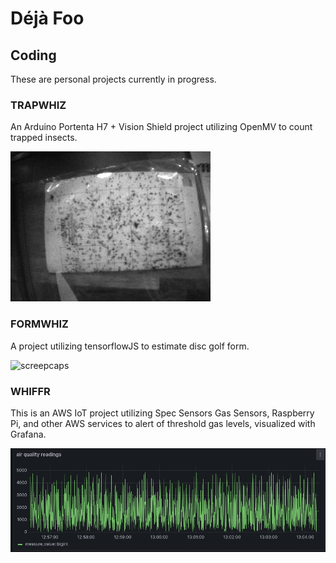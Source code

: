 # D&eacute;j&agrave; Foo


## Coding
These are personal projects currently in progress.

### TRAPWHIZ
An Arduino Portenta H7 + Vision Shield project utilizing OpenMV to count trapped insects.

![screencaps](/assets/images/trap.gif)

### FORMWHIZ
A project utilizing tensorflowJS to estimate disc golf form.

![screepcaps](/assets/images/ford_form.gif)

### WHIFFR
This is an AWS IoT project utilizing Spec Sensors Gas Sensors, Raspberry Pi, and other AWS services to alert of threshold gas levels, visualized with Grafana.

![screencaps](/assets/images/no2graph.gif)
